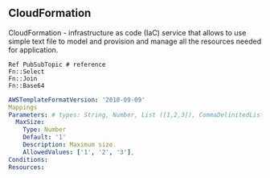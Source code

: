 CloudFormation
-

CloudFormation - infrastructure as code (IaC) service that allows
to use simple text file to model and provision and manage all the resources needed for application.

````
Ref PubSubTopic # reference
Fn::Select
Fn::Join
Fn::Base64
````

````yaml
AWSTemplateFormatVersion: '2010-09-09'
Mappings
Parameters: # types: String, Number, List ([1,2,3]), CommaDelinitedList ("1,2,3").
  MaxSize:
    Type: Number
    Default: '1'
    Description: Maximum size.
    AllowedValues: ['1', '2', '3'],
Conditions:
Resources:
````
